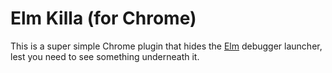 # Elm Killa (for Chrome)

This is a super simple Chrome plugin that hides the [Elm](https://elm-lang.org/) debugger launcher, lest you need to see something underneath it.

